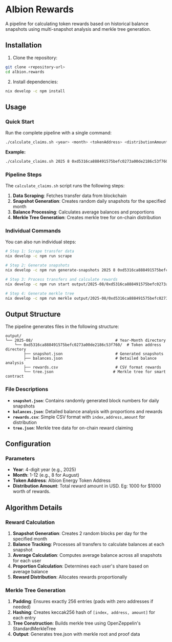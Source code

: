 # Albion Rewards

A pipeline for calculating token rewards based on historical balance snapshots using multi-snapshot analysis and merkle tree generation.

## Installation

1. Clone the repository:
```bash
git clone <repository-url>
cd albion.rewards
```

2. Install dependencies:
```bash
nix develop -c npm install
```

## Usage

### Quick Start

Run the complete pipeline with a single command:

```bash
./calculate_claims.sh <year> <month> <tokenAddress> <distributionAmount>
```

**Example:**
```bash
./calculate_claims.sh 2025 8 0xd5316ca888491575befc0273a00de2186c53f760 1000000
```

### Pipeline Steps

The `calculate_claims.sh` script runs the following steps:

1. **Data Scraping**: Fetches transfer data from blockchain
2. **Snapshot Generation**: Creates random daily snapshots for the specified month
3. **Balance Processing**: Calculates average balances and proportions
4. **Merkle Tree Generation**: Creates merkle tree for on-chain distribution

### Individual Commands

You can also run individual steps:

```bash
# Step 1: Scrape transfer data
nix develop -c npm run scrape

# Step 2: Generate snapshots
nix develop -c npm run generate-snapshots 2025 8 0xd5316ca888491575befc0273a00de2186c53f760

# Step 3: Process transfers and calculate rewards
nix develop -c npm run start output/2025-08/0xd5316ca888491575befc0273a00de2186c53f760/snapshot.json 0xd5316ca888491575befc0273a00de2186c53f760 1000000

# Step 4: Generate merkle tree
nix develop -c npm run merkle output/2025-08/0xd5316ca888491575befc0273a00de2186c53f760/rewards.csv
```

## Output Structure

The pipeline generates files in the following structure:

```
output/
└── 2025-08/                                    # Year-Month directory
    └── 0xd5316ca888491575befc0273a00de2186c53f760/  # Token address directory
        ├── snapshot.json                       # Generated snapshots
        ├── balances.json                       # Detailed balance analysis
        ├── rewards.csv                         # CSV format rewards
        └── tree.json                          # Merkle tree for smart contract
```

### File Descriptions

- **`snapshot.json`**: Contains randomly generated block numbers for daily snapshots
- **`balances.json`**: Detailed balance analysis with proportions and rewards
- **`rewards.csv`**: Simple CSV format with `index,address,amount` for distribution
- **`tree.json`**: Merkle tree data for on-chain reward claiming

## Configuration

### Parameters

- **Year**: 4-digit year (e.g., 2025)
- **Month**: 1-12 (e.g., 8 for August)
- **Token Address**: Albion Energy Token Address
- **Distribution Amount**: Total reward amount in USD. Eg: 1000 for $1000 worth of rewards.

## Algorithm Details

### Reward Calculation

1. **Snapshot Generation**: Creates 2 random blocks per day for the specified month
2. **Balance Tracking**: Processes all transfers to calculate balances at each snapshot
3. **Average Calculation**: Computes average balance across all snapshots for each user
4. **Proportion Calculation**: Determines each user's share based on average balance
5. **Reward Distribution**: Allocates rewards proportionally

### Merkle Tree Generation

1. **Padding**: Ensures exactly 256 entries (pads with zero addresses if needed)
2. **Hashing**: Creates keccak256 hash of `[index, address, amount]` for each entry
3. **Tree Construction**: Builds merkle tree using OpenZeppelin's StandardMerkleTree
4. **Output**: Generates tree.json with merkle root and proof data
